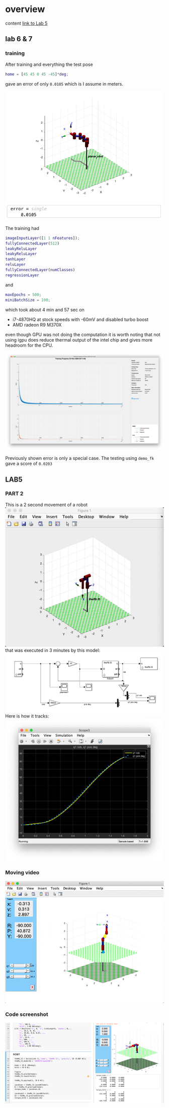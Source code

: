 # overview

content
[link to Lab 5](#lab5)

## lab 6 & 7
### training
After training and everything the test pose 
```MATLAB
home = [45 45 0 45 -45]*deg;
```
gave an error of only `0.0105` which is I assume in meters.

![ final error](/lab7/images/final.png)

The training had 
```MATLAB
imageInputLayer([1 1 nFeatures]);
fullyConnectedLayer(512)
leakyReluLayer
leakyReluLayer
tanhLayer
reluLayer
fullyConnectedLayer(numClasses)  
regressionLayer
```

and 
```MATLAB
maxEpochs = 500;
miniBatchSize = 100;
```

which took about 4 min and 57 sec on
* i7-4870HQ at stock speeds with -60mV and disabled turbo boost
* AMD radeon R9 M370X

even though GPU was not doing the computation it is worth noting that not using igpu does reduce thermal output of the intel chip and gives more headroom for the CPU.

![ training](/lab7/images/training.jpeg)

Previously shown error is only a special case. The testing using `demo_fk` gave a score of `0.0203`

## LAB5
### PART 2
This is a 2 second movement of a robot
![ video](/Lab5p2.gif)
that was executed in 3 minutes by this model:
![ video](/lab5p2sim.png)
Here is how it tracks:
![ video](/pidhighgain.png)

### Moving video
![Moving video](/CleanShot%202020-10-20%20at%2002.08.58.gif)

### Code screenshot
![Code screenshot](/code%20screenshot.png)